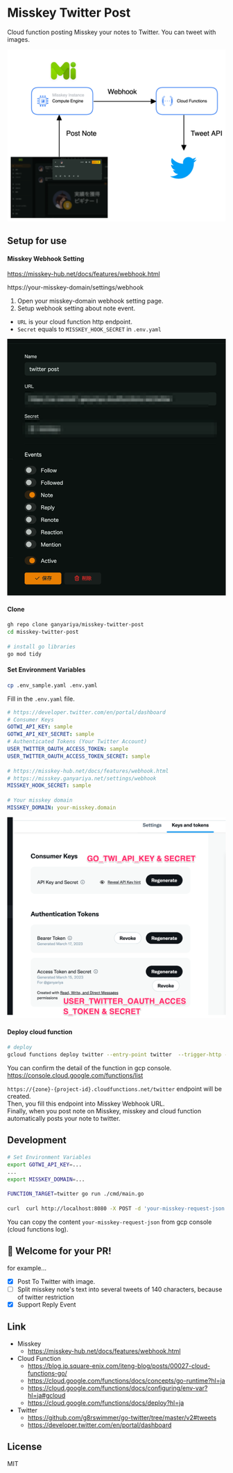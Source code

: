 
# Misskey Twitter Post

Cloud function posting Misskey your notes to Twitter.
You can tweet with images.

![](docs/architect.png)

## Setup for use

#### Misskey Webhook Setting

https://misskey-hub.net/docs/features/webhook.html

https://your-misskey-domain/settings/webhook

1. Open your misskey-domain webhook setting page.
2. Setup webhook setting about note event.
  - `URL` is your cloud function http endpoint.
  - `Secret` equals to `MISSKEY_HOOK_SECRET` in `.env.yaml`

![](./docs/webhook_setting.png)

#### Clone

```bash
gh repo clone ganyariya/misskey-twitter-post
cd misskey-twitter-post

# install go libraries
go mod tidy
```

#### Set Environment Variables

```bash
cp .env_sample.yaml .env.yaml
```

Fill in the `.env.yaml` file.

```yaml
# https://developer.twitter.com/en/portal/dashboard
# Consumer Keys
GOTWI_API_KEY: sample
GOTWI_API_KEY_SECRET: sample
# Authenticated Tokens (Your Twitter Account)
USER_TWITTER_OAUTH_ACCESS_TOKEN: sample
USER_TWITTER_OAUTH_ACCESS_TOKEN_SECRET: sample

# https://misskey-hub.net/docs/features/webhook.html
# https://misskey.ganyariya.net/settings/webhook
MISSKEY_HOOK_SECRET: sample

# Your misskey domain
MISSKEY_DOMAIN: your-misskey.domain
```

![](docs/twitter_setting.png)

#### Deploy cloud function

```bash
# deploy
gcloud functions deploy twitter --entry-point twitter  --trigger-http --runtime go120 --env-vars-file .env.yaml --allow-unauthenticated --max-instances 10
```

You can confirm the detail of the function in gcp console.
https://console.cloud.google.com/functions/list

`https://{zone}-{project-id}.cloudfunctions.net/twitter` endpoint will be created.    
Then, you fill this endpoint into Misskey Webhook URL.   
Finally, when you post note on Misskey, misskey and cloud function automatically posts your note to twitter.

## Development

```bash
# Set Environment Variables
export GOTWI_API_KEY=...
...
export MISSKEY_DOMAIN=...

FUNCTION_TARGET=twitter go run ./cmd/main.go  

curl  curl http://localhost:8080 -X POST -d 'your-misskey-request-json' -H 'X-Misskey-Hook-Secret:your-secret'
```

You can copy the content `your-misskey-request-json` from gcp console (cloud functions log).

## 🎉 Welcome for your PR!

for example...

- [x] Post To Twitter with image.
- [ ] Split misskey note's text into several tweets of 140 characters, because of twitter restriction
- [x] Support Reply Event

## Link

- Misskey
  - https://misskey-hub.net/docs/features/webhook.html
- Cloud Function
  - https://blog.jp.square-enix.com/iteng-blog/posts/00027-cloud-functions-go/
  - https://cloud.google.com/functions/docs/concepts/go-runtime?hl=ja
  - https://cloud.google.com/functions/docs/configuring/env-var?hl=ja#gcloud
  - https://cloud.google.com/functions/docs/deploy?hl=ja
- Twitter
  - https://github.com/g8rswimmer/go-twitter/tree/master/v2#tweets
  - https://developer.twitter.com/en/portal/dashboard 

## License

MIT
